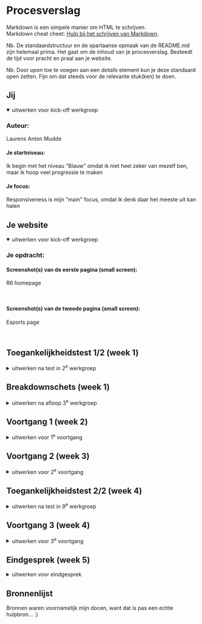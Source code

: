 # Procesverslag
Markdown is een simpele manier om HTML te schrijven.  
Markdown cheat cheet: [Hulp bij het schrijven van Markdown](https://github.com/adam-p/markdown-here/wiki/Markdown-Cheatsheet).

Nb. De standaardstructuur en de spartaanse opmaak van de README.md zijn helemaal prima. Het gaat om de inhoud van je procesverslag. Besteedt de tijd voor pracht en praal aan je website.

Nb. Door *open* toe te voegen aan een *details* element kun je deze standaard open zetten. Fijn om dat steeds voor de relevante stuk(ken) te doen.



## Jij

<details open>
  <summary>uitwerken voor kick-off werkgroep</summary>

  ### Auteur:
  Laurens Anton Mudde

  #### Je startniveau:
  Ik begin met het niveau "Blauw" omdat ik niet heel zeker van mezelf ben, maar ik hoop veel progressie te maken

  #### Je focus:
  Responsiveness is mijn "main" focus, omdat ik denk daar het meeste uit kan halen
</details>





## Je website

<details open>
  <summary>uitwerken voor kick-off werkgroep</summary>

  ### Je opdracht:
  <a scr="https://www.ubisoft.com/en-gb/game/rainbow-six/siege"></a>

  #### Screenshot(s) van de eerste pagina (small screen): 
  <p>R6 homepage</p> 
  <img scr="readme-images/R6_homepage.png/"> 
  

  #### Screenshot(s) van de tweede pagina (small screen):
  <p>Esports page</p>
  <img scr="readme-images/Esports_page.png/">


</details>



## Toegankelijkheidstest 1/2 (week 1)

<details>
  <summary>uitwerken na test in 2<sup>e</sup> werkgroep</summary>

  ### Bevindingen
  Eerste notities:
  - Hij leest erg snel voor
  - H2 was slecht afgewerkt (kwam na elkaar), kan verwarrend zijn 
  - D’r is a h1 die ik niet kan zien -> voor goed ziende tekst weglaten die er wel is 	
  - Images zijn slecht beschreven 
  - Datum werd eerst voorgelezen voor titel (is dit beter of niet?) 
    <img src="readme-images/ToegankelijkeheidsTestPagina_1.png" width="375px" alt="toegankelijkheidstest pagina 1">
    <img src="readme-images/ToegankelijkeheidsTestPagina_2en3.png" width="375px" alt="toegankelijkheidstest pagina 2/3">
    <img src="readme-images/ToegankelijkeheidsTestPagina_4en5.png" width="375px" alt="toegankelijkheidstest pagina 4/5">
</details>



## Breakdownschets (week 1)

<details>
  <summary>uitwerken na afloop 3<sup>e</sup> werkgroep</summary>

  ### de hele pagina: 
  <img src="readme-images/BreakdownHelePagina.jpeg" width="375px" alt="breakdown van de hele pagina">

  ### dynamisch deel (bijv menu): 
  <img src="readme-images/BreakdownMenu.jpeg" width="375px" alt="breakdown van een dynamisch deel">

</details>





## Voortgang 1 (week 2)

<details>
  <summary>uitwerken voor 1<sup>e</sup> voortgang</summary>

  ### Stand van zaken
 Ik heb veel progressie gemaakt met mijn HTML & CSS, het bouwen van de sites met de blokjes ging goed, alleen vermijd ik JS nogal veel, aangezien ik daar minder comfortabel mee ben

  ### Verslag van meeting
  hier na afloop snel de uitkomsten van de meeting vastleggen
  - Blijf voornamelijk doorgaan
  - Denk erom om 2 pagina's uit te werken
  - HTML validatie uitvoeren regelmatig 

</details>





## Voortgang 2 (week 3)

<details>
  <summary>uitwerken voor 2<sup>e</sup> voortgang</summary>

  ### Stand van zaken
  hier dit ging goed & dit was lastig (neem ook screenshots op van delen van je website en code)

  ### Verslag van meeting
  hier na afloop snel de uitkomsten van de meeting vastleggen
  - CSS animatie proberen
  - Nog steeds een menu in JS
  - Meer focus op toegankelijkheid
  - Tweede pagina meer uitwerken 

</details>





## Toegankelijkheidstest 2/2 (week 4)

<details>
  <summary>uitwerken na test in 9<sup>e</sup> werkgroep</summary>

  ### Bevindingen
  Lijst met je bevindingen die in de test naar voren kwamen (geef ook aan wat er verbeterd is):
  - Niet veel is verbetered 
  - Er zijn enkele vlakken waar ik nog zeer veel moet aan doen zoals "images"
  - Appereance and toegankelijkheid zijn nog erg laag
    <img src="readme-images/ToegankelijkeheidsTestPagina_1.png" width="375px" alt="toegankelijkheidstest pagina 1">
    <img src="readme-images/ToegankelijkeheidsTestPagina_2en3.png" width="375px" alt="toegankelijkheidstest pagina 2/3">
    <img src="readme-images/ToegankelijkeheidsTestPagina_4en5.png" width="375px" alt="toegankelijkheidstest pagina 4/5">
</details>





## Voortgang 3 (week 4)

<details>
  <summary>uitwerken voor 3<sup>e</sup> voortgang</summary>

  ### Stand van zaken
  hier dit ging goed & dit was lastig (neem ook screenshots op van delen van je website en code)

  ### Verslag van meeting
  hier na afloop snel de uitkomsten van de meeting vastleggen:

  - D'r zijn heel veel mogelijkheden voor meer accesibility die ik in de gaten moet houden
  - Ik persoonijk vind dat ik nog een stuk verder moet werken, waarschijnlijk herkansen zodat ik zelf tevreden kan zijn over mijn werk
  - Html, CSS beheers ik vrij redelijk, mijn JS daarentegen heb ik vermeden en is veel ruimte voor verbetering over 

</details>





## Eindgesprek (week 5)

<details>
  <summary>uitwerken voor eindgesprek</summary>

  ### Je uitkomst - karakteristiek screenshots:
  <img src="readme-images/TopScreen.png" width="375px" alt="uitomst opdracht 1">
  <img src="readme-images/MidScreen.png" width="375px" alt="uitomst opdracht 1">


  ### Dit ging goed/Heb ik geleerd: 
<p>Ik heb vrij goed met grid leren werken naar mijn mening</p>
  <img src="readme-images/BreakdownGrid.jpeg" width="375px" alt="Grid breakdown schets">
  <img src="readme-images/GridFooter.png" width="375px" alt="Een van de meerdere grids, deze keer in de footer">


  ### Dit was lastig/Is niet gelukt:
  <p> Er zijn verschillende dingen die niet gelukt zijn, hierbij een rijtje met foto's:</p>
  <ul>
    <li>CSS animatie</li>
    <li>Hamburger menu</li>
    <li>2e pagina afmaken</li>
    <li>Volledig responsive maken</li>
</ul>

  <img src="readme-images/CSSAnimatie.png" width="375px" alt="CSS animatie gefaald">
  <img src="readme-images/HamburgerMenu.png" width="375px" alt="R6 officiele hamburger menu">
  <img src="readme-images/TweedePagina.png" width="375px" alt="De niet af tweede pagina van mijn site">
  <img src="readme-images/NietResponsive.png" width="375px" alt="Foute in responsive bij de SE">
</details>





## Bronnenlijst

<p>Bronnen waren voornamelijk mijn docen, want dat is pas een echte hulpbron... :) </p>